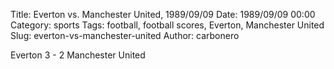 Title: Everton vs. Manchester United, 1989/09/09
Date: 1989/09/09 00:00
Category: sports
Tags: football, football scores, Everton, Manchester United
Slug: everton-vs-manchester-united
Author: carbonero


Everton 3 - 2 Manchester United
